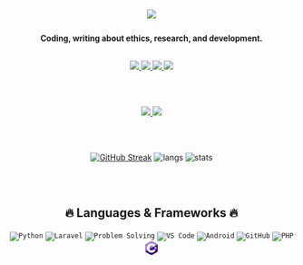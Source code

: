 <div align="center">

  <h1>
    <img width="80%" src="https://readme-typing-svg.herokuapp.com?font=Lalezar&size=30&color=3DAEE9&center=true&vCenter=true&width=600&lines=👋+Hey%2C+I%E2%80%99m+Defaltastra!💻" />
  </h1>

  <p><b>Coding, writing about ethics, research, and development.</b></p>

  <br />

  <!-- Badges -->
  <a href="https://fedoraproject.org/">
    <img src="https://img.shields.io/badge/OS-Fedora-294172?style=for-the-badge&logo=fedora&logoColor=white" />
  </a>
  <a href="https://zen-browser.app/">
    <img src="https://img.shields.io/badge/Browser-Zen-1E1E2E?style=for-the-badge&logo=firefox&logoColor=white" />
  </a>
  <a href="https://netlify.app/">
    <img src="https://img.shields.io/badge/Deploy-Netlify-00C7B7?style=for-the-badge&logo=netlify&logoColor=white" />
  </a>
<a href="mailto:defaltastra@protonmail.com">
  <img src="https://img.shields.io/badge/Email-defaltastra%40protonmail.com-6D4AFF?style=for-the-badge&logo=protonmail&logoColor=white" />
</a>


  <br /><br />

  <!-- Socials -->
  <a href="https://github.com/defaltastra">
    <img src="https://img.shields.io/github/followers/defaltastra?label=Follow%20me&style=social" />
  </a>
  <a href="https://www.instagram.com/astra_defalt/" title="Instagram Profile">
    <img src="https://img.shields.io/badge/Instagram-%40astra__defalt-E4405F?style=social&logo=instagram" />
  </a>

  <br /><br />

  <!-- Stats -->
  <a href="https://git.io/streak-stats"><img src="http://streak.defaltastra.duckdns.org?user=defaltastra&theme=gruvbox" alt="GitHub Streak" /></a>
  <img src="https://github-readme-stats.vercel.app/api/top-langs?username=defaltastra&show_icons=true&theme=gruvbox&layout=compact" alt="langs" />
  <img src="https://github-readme-stats.vercel.app/api?username=defaltastra&show_icons=true&theme=gruvbox" alt="stats" />

  <br /><br />

  <h2>🔥 Languages & Frameworks 🔥</h2>
  <p>
    <code><img title="Python" height="25" src="images/python-original.svg"></code>
    <code><img title="Laravel" height="25" src="images/1200px-Laravel.svg.png"></code>
    <code><img title="Problem Solving" height="25" src="images/problemSolving.png"></code>
    <code><img title="VS Code" height="25" src="images/vscode.png"></code>
    <code><img title="Android" height="25" src="images/android.svg"></code>
    <code><img title="GitHub" height="25" src="images/github.svg"></code>
    <code><img title="PHP" height="25" src="images/php.svg"></code>
    <code><img title="C#" height="25" src="images/csharp.svg"></code>
  </p>

</div>
